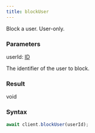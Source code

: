 ```yaml
---
title: blockUser
---
```


Block a user. User-only.


### Parameters 

<div class="flex flex-col gap-3"><div><div class="font-mono" id="p_userId" data-anchor><span class="font-bold">userId</span><span class="opacity-50">:</span> <a href="/gh/types/id"  >ID</a></div><div class="pl-3"><div class="no-margin">

The identifier of the user to block.

</div></div></div></div>

### Result 

<div class="font-mono"><span>void</span></div>

### Syntax

```ts
await client.blockUser(userId);
```



